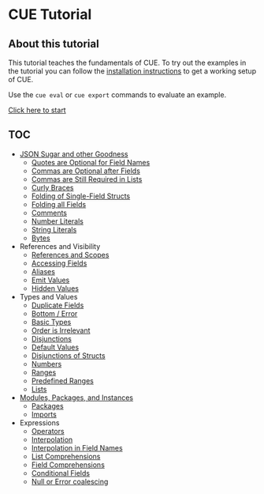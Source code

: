 # CUE Tutorial

## About this tutorial

This tutorial teaches the fundamentals of CUE.
To try out the examples in the tutorial you can follow the
[installation instructions](../../install.md)
to get a working setup of CUE.

Use the `cue eval` or `cue export` commands to evaluate an example.

[Click here to start](json.md)

## TOC

- [JSON Sugar and other Goodness](json.md)
  - [Quotes are Optional for Field Names](fieldname.md)
  - [Commas are Optional after Fields](commas.md)
  - [Commas are Still Required in Lists](commaslists.md)
  - [Curly Braces](curly.md)
  - [Folding of Single-Field Structs](fold.md)
  - [Folding all Fields](foldany.md)
  - [Comments](comments.md)
  - [Number Literals](numberlit.md)
  - [String Literals](stringlit.md)
  - [Bytes](bytes.md)
- References and Visibility
  - [References and Scopes](scopes.md)
  - [Accessing Fields](selectors.md)
  - [Aliases](aliases.md)
  - [Emit Values](emit.md)
  - [Hidden Values](hidden.md)
- Types and Values
  - [Duplicate Fields](duplicates.md)
  - [Bottom / Error](bottom.md)
  - [Basic Types](types.md)
  - [Order is Irrelevant](unification.md)
  - [Disjunctions](disjunctions.md)
  - [Default Values](defaults.md)
  - [Disjunctions of Structs](disjstruct.md)
  - [Numbers](numbers.md)
  - [Ranges](ranges.md)
  - [Predefined Ranges](rangedef.md)
  - [Lists](lists.md)
- [Modules, Packages, and Instances](instances.md)
  - [Packages](packages.md)
  - [Imports](imports.md)
- Expressions
  - [Operators](operators.md)
  - [Interpolation](interpolation.md)
  - [Interpolation in Field Names](interpolfield.md)
  - [List Comprehensions](listcomp.md)
  - [Field Comprehensions](fieldcomp.md)
  - [Conditional Fields](conditional.md)
  - [Null or Error coalescing](coalescing.md)
  <!-- - Conversions -->
  <!-- - Functions (simulating) -->
